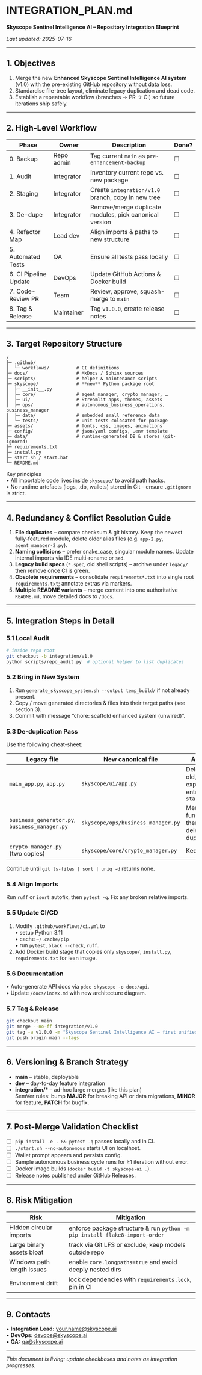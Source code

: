 # INTEGRATION_PLAN.md  
**Skyscope Sentinel Intelligence AI – Repository Integration Blueprint**  

_Last updated: 2025-07-16_

---

## 1. Objectives
1. Merge the new **Enhanced Skyscope Sentinel Intelligence AI system** (v1.0) with the pre-existing GitHub repository without data loss.  
2. Standardise file-tree layout, eliminate legacy duplication and dead code.  
3. Establish a repeatable workflow (branches → PR → CI) so future iterations ship safely.  

---

## 2. High-Level Workflow
| Phase | Owner | Description | Done? |
|-------|-------|-------------|-------|
| 0. Backup  | Repo admin | Tag current `main` as `pre-enhancement-backup` | ☐ |
| 1. Audit   | Integrator | Inventory current repo vs. new package | ☐ |
| 2. Staging | Integrator | Create `integration/v1.0` branch, copy in new tree | ☐ |
| 3. De-dupe | Integrator | Remove/merge duplicate modules, pick canonical version | ☐ |
| 4. Refactor Map | Lead dev | Align imports & paths to new structure | ☐ |
| 5. Automated Tests | QA | Ensure all tests pass locally | ☐ |
| 6. CI Pipeline Update | DevOps | Update GitHub Actions & Docker build | ☐ |
| 7. Code-Review PR | Team | Review, approve, squash-merge to `main` | ☐ |
| 8. Tag & Release | Maintainer | Tag `v1.0.0`, create release notes | ☐ |

---

## 3. Target Repository Structure
```
/
├─ .github/
│  └─ workflows/          # CI definitions
├─ docs/                  # MkDocs / Sphinx sources
├─ scripts/               # helper & maintenance scripts
├─ skyscope/              # **new** Python package root
│  ├─ __init__.py
│  ├─ core/               # agent_manager, crypto_manager, …
│  ├─ ui/                 # Streamlit apps, themes, assets
│  ├─ ops/                # autonomous_business_operations, business_manager
│  ├─ data/               # embedded small reference data
│  └─ tests/              # unit tests colocated for package
├─ assets/                # fonts, css, images, animations
├─ config/                # json/yaml configs, .env template
├─ data/                  # runtime-generated DB & stores (git-ignored)
├─ requirements.txt
├─ install.py
├─ start.sh / start.bat
└─ README.md
```
Key principles  
• All importable code lives inside `skyscope/` to avoid path hacks.  
• No runtime artefacts (logs, .db, wallets) stored in Git – ensure `.gitignore` is strict.  

---

## 4. Redundancy & Conflict Resolution Guide
1. **File duplicates** – compare checksum & git history. Keep the newest fully-featured module, delete older alias files (e.g. `app-2.py`, `agent_manager-2.py`).  
2. **Naming collisions** – prefer snake_case, singular module names. Update internal imports via IDE multi-rename or `sed`.  
3. **Legacy build specs** (`*.spec`, old shell scripts) – archive under `legacy/` then remove once CI is green.  
4. **Obsolete requirements** – consolidate `requirements*.txt` into single root `requirements.txt`; annotate extras via markers.  
5. **Multiple README variants** – merge content into one authoritative `README.md`, move detailed docs to `/docs`.  

---

## 5. Integration Steps in Detail

### 5.1 Local Audit
```bash
# inside repo root
git checkout -b integration/v1.0
python scripts/repo_audit.py  # optional helper to list duplicates
```

### 5.2 Bring in New System
1. Run `generate_skyscope_system.sh --output temp_build/` if not already present.  
2. Copy / move generated directories & files into their target paths (see section 3).  
3. Commit with message “chore: scaffold enhanced system (unwired)”.

### 5.3 De-duplication Pass
Use the following cheat-sheet:  

| Legacy file | New canonical file | Action |
|-------------|-------------------|--------|
| `main_app.py`, `app.py` | `skyscope/ui/app.py` | Delete old, re-export entry in `start.sh` |
| `business_generator.py`, `business_manager.py` | `skyscope/ops/business_manager.py` | Merge functions then delete duplicates |
| `crypto_manager.py` (two copies) | `skyscope/core/crypto_manager.py` | Keep one |

Continue until `git ls-files | sort | uniq -d` returns none.

### 5.4 Align Imports
Run `ruff` or `isort` autofix, then `pytest -q`. Fix any broken relative imports.

### 5.5 Update CI/CD
1. Modify `.github/workflows/ci.yml` to  
   • setup Python 3.11  
   • cache `~/.cache/pip`  
   • run `pytest`, `black --check`, `ruff`.  
2. Add Docker build stage that copies only `skyscope/`, `install.py`, `requirements.txt` for lean image.

### 5.6 Documentation
• Auto-generate API docs via `pdoc skyscope -o docs/api`.  
• Update `/docs/index.md` with new architecture diagram.  

### 5.7 Tag & Release
```bash
git checkout main
git merge --no-ff integration/v1.0
git tag -a v1.0.0 -m "Skyscope Sentinel Intelligence AI – first unified release"
git push origin main --tags
```

---

## 6. Versioning & Branch Strategy
* **main** – stable, deployable  
* **dev** – day-to-day feature integration  
* **integration/\*** – ad-hoc large merges (like this plan)  
SemVer rules: bump **MAJOR** for breaking API or data migrations, **MINOR** for feature, **PATCH** for bugfix.

---

## 7. Post-Merge Validation Checklist
- [ ] `pip install -e . && pytest -q` passes locally and in CI.  
- [ ] `./start.sh --no-autonomous` starts UI on localhost.  
- [ ] Wallet prompt appears and persists config.  
- [ ] Sample autonomous business cycle runs for ≥1 iteration without error.  
- [ ] Docker image builds (`docker build -t skyscope-ai .`).  
- [ ] Release notes published under GitHub Releases.

---

## 8. Risk Mitigation
| Risk | Mitigation |
|------|------------|
| Hidden circular imports | enforce package structure & run `python -m pip install flake8-import-order` |
| Large binary assets bloat | track via Git LFS or exclude; keep models outside repo |
| Windows path length issues | enable `core.longpaths=true` and avoid deeply nested dirs |
| Environment drift | lock dependencies with `requirements.lock`, pin in CI |

---

## 9. Contacts
• **Integration Lead:** your.name@skyscope.ai  
• **DevOps:** devops@skyscope.ai  
• **QA:** qa@skyscope.ai  

---

_This document is living: update checkboxes and notes as integration progresses._  
